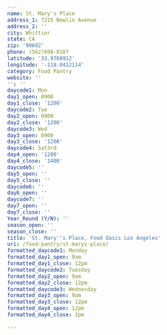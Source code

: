 ```yaml
---
name: St. Mary's Place
address_1: 7215 Newlin Avenue
address_2: ''
city: Whittier
state: CA
zip: '90602'
phone: (562)698-0107
latitude: '33.9768912'
longitude: '-118.0412114'
category: Food Pantry
website: ''
'': ''
daycode1: Mon
day1_open: 0900
day1_close: '1200'
daycode2: Tue
day2_open: 0900
day2_close: '1200'
daycode3: Wed
day3_open: 0900
day3_close: '1200'
daycode4: Sat3rd
day4_open: '1200'
day4_close: '1400'
daycode5: ''
day5_open: ''
day5_close: ''
daycode6: ''
day6_open: ''
daycode7: ''
day7_open: ''
day7_close: ''
Year_Round (Y/N): ''
season_open: ''
season_close: ''
title: 'St. Mary''s Place, Food Oasis Los Angeles'
uri: /food-pantry/st-marys-place/
formatted_daycode1: Monday
formatted_day1_open: 9am
formatted_day1_close: 12pm
formatted_daycode2: Tuesday
formatted_day2_open: 9am
formatted_day2_close: 12pm
formatted_daycode3: Wednesday
formatted_day3_open: 9am
formatted_day3_close: 12pm
formatted_day4_open: 12pm
formatted_day4_close: 2pm

---
```

